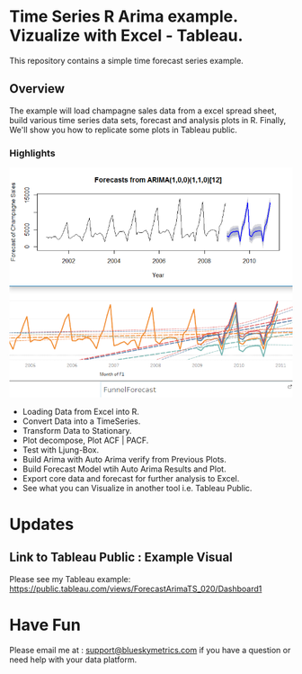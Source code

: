 # Time Series R Arima example. Vizualize with Excel - Tableau.
This repository contains a simple time forecast series example.

## Overview

The example will load champagne sales data from a excel spread sheet,
build various time series data sets, forecast and analysis plots in R.
Finally, We'll show you how to replicate some plots in Tableau public.

### Highlights
![screenshot](https://github.com/kyanyoga/timeseriesOne/blob/master/images/compare_r_tableau.PNG)

* Loading Data from Excel into R.
* Convert Data into a TimeSeries.
* Transform Data to Stationary.
* Plot decompose, Plot ACF | PACF.
* Test with Ljung-Box.
* Build Arima with Auto Arima verify from Previous Plots.
* Build Forecast Model wtih Auto Arima Results and Plot.
* Export core data and forecast for further analysis to Excel.
* See what you can Visualize in another tool i.e. Tableau Public.

# Updates
 

## Link to Tableau Public : Example Visual ##
Please see my Tableau example:
https://public.tableau.com/views/ForecastArimaTS_020/Dashboard1

# Have Fun
Please email me at : support@blueskymetrics.com if you have
a question or need help with your data platform.

